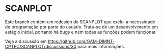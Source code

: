 # SCANPLOT

Este branch contém um redesign do SCANPLOT que exclui a necessidade de programação por parte do usuário. Trata-se de um desenvolvimento em estágio inicial, portanto há bugs e nem todas as funções podem funcionar.

Veja a discussão em https://github.com/GAM-DIMNT-CPTEC/SCANPLOT/discussions/30 para mais informações.
